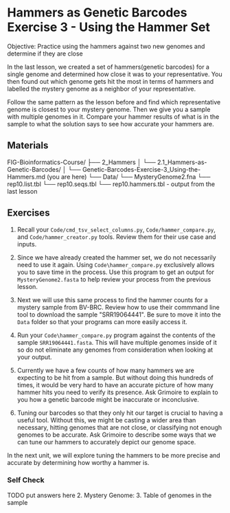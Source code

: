 # Hammers as Genetic Barcodes Exercise 3 - Using the Hammer Set

Objective: Practice using the hammers against two new genomes and determine if they are close

In the last lesson, we created a set of hammers(genetic barcodes) for a single genome and determined how close it was to your representative. You then found out which genome gets hit the most in terms of hammers and labelled the mystery genome as a neighbor of your representative. 

Follow the same pattern as the lesson before and find which representative genome is closest to your mystery genome. Then we give you a sample with multiple genomes in it. Compare your hammer results of what is in the sample to what the solution says to see how accurate your hammers are.

## Materials

FIG-Bioinformatics-Course/
├── 2_Hammers
│   └── 2.1_Hammers-as-Genetic-Barcodes/
│       └── Genetic-Barcodes-Exercise-3_Using-the-Hammers.md (you are here)
└── Data/
    └── MysteryGenome2.fna
    └── rep10.list.tbl
    └── rep10.seqs.tbl
    └── rep10.hammers.tbl - output from the last lesson

## Exercises

1. Recall your `Code/cmd_tsv_select_columns.py`, `Code/hammer_compare.py`, and `Code/hammer_creator.py` tools. Review them for their use case and inputs. 

2. Since we have already created the hammer set, we do not necessarily need to use it again. Using `Code\hammer_compare.py` exclusively allows you to save time in the process. Use this program to get an output for `MysteryGenome2.fasta` to help review your process from the previous lesson.

3. Next we will use this same process to find the hammer counts for a mystery sample from BV-BRC. Review how to use their commmand line tool to download the sample "SRR19064441". Be sure to move it into the `Data` folder so that your programs can more easily access it.

4. Run your `Code\hammer_compare.py` program against the contents of the sample `SRR19064441.fasta`. This will have multiple genomes inside of it so do not eliminate any genomes from consideration when looking at your output.

4. Currently we have a few counts of how many hammers we are expecting to be hit from a sample. But without doing this hundreds of times, it would be very hard to have an accurate picture of how many hammer hits you need to verify its presence. Ask Grimoire to explain to you how a genetic barcode might be inaccurate or inconclusive.

5. Tuning our barcodes so that they only hit our target is crucial to having a useful tool. Without this, we might be casting a wider area than necessary, hitting genomes that are not close, or classifying not enough genomes to be accurate. Ask Grimoire to describe some ways that we can tune our hammers to accurately depict our genome space.

In the next unit, we will explore tuning the hammers to be more precise and accurate by determining how worthy a hammer is.

### Self Check

TODO put answers here
2. Mystery Genome: 
3. Table of genomes in the sample
